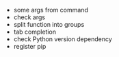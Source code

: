 - some args from command
- check args
- split function into groups
- tab completion
- check Python version dependency
- register pip
